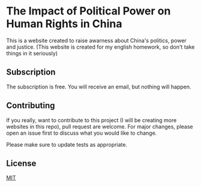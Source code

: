 # The Impact of Political Power on Human Rights in China

This is a website created to raise awarness about China's politics, power and justice.
(This website is created for my english homework, so don't take things in it seriously)

## Subscription

The subscription is free. You will receive an email, but nothing will happen.

## Contributing

If you really, want to contribute to this project (I will be creating more websites in this repo), pull request are welcome. For major changes, please open an issue first to discuss what you would like to change.

Please make sure to update tests as appropriate.

## License

[MIT](https://choosealicense.com/licenses/mit/)
